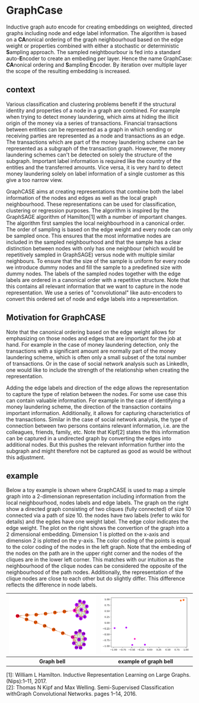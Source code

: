 # GraphCase
Inductive graph auto encode for creating embeddings on weighted, directed graphs including node and edge label information. The algorithm is based on a **CA**nonical ordering of the graph neighbourhoud based on the edge weight or properties combined with either a stochastic or deterministic **S**ampling approach. The sampled neightbourbour is fed into a standard auto-**E**ncoder to create an embeding per layer. Hence the name GraphCase: **CA**nonical ordering and **S**ampling **E**ncoder.  By iteration over multiple layer the scope of the resulting embedding is increased. 

## context
Various classification and clustering problems benefit if the structural identity and properties of a node in a graph are combined. For example when trying to detect money laundering, which aims at hiding the illicit origin of the money via a series of transactions. Financial transactions between entities can be represented as a graph in which sending or receiving parties are represented as a node and transactions as an edge. The transactions which are part of the money laundering scheme can be represented as a subgraph of the transaction graph. However, the money laundering schemes can't be detected on solely the structure of the subgraph. Important label information is required like the country of the entities and the transferred amounts. Vice versa, it is very hard to detect money laundering solely on label information of a single customer as this give a too narrow view.

GraphCASE aims at creating representations that combine both the label information of the nodes and edges as well as the local graph neighbourhood. These representations can be used for classification, clustering or regression purposes. The algorithm is inspired by the GraphSAGE algorithm of Hamilton[1] with a number of important changes. The algorithm first samples the local neighbourhood in a canonical order. The order of sampling is based on the edge weight and every node can only be sampled once. This ensures that the most informative nodes are included in the sampled neighbourhood and that the sample has a clear distinction between nodes with only has one neighbour (which would be repetitively sampled in GraphSAGE) versus node with multiple similar neighbours. To ensure that the size of the sample is uniform for every node we introduce dummy nodes and fill the sample to a predefined size with dummy nodes. The labels of the sampled nodes together with the edge labels are ordered in a canonical order with a repetitive structure. Note that this contains all relevant information that we want to capture in the node representation. We use a series of "convolutional" like auto-encoders to convert this ordered set of node and edge labels into a representation.

## Motivation for GraphCASE
Note that the canonical ordering based on the edge weight allows for emphasizing on those nodes and edges that are important for the job at hand. For example in the case of money laundering detection, only the transactions with a significant amount are normally part of the money laundering scheme, which is often only a small subset of the total number of transactions. Or in the case of social network analysis such as LinkedIn, one would like to include the strength of the relationship when creating the representation.

Adding the edge labels and direction of the edge allows the representation to capture the type of relation between the nodes. For some use case this can contain valuable information. For example in the case of identifying a money laundering scheme, the direction of the transaction contains important information. Additionally, it allows for capturing characteristics of the transactions. Similar in the case of social network analysis, the type of connection between two persons contains relevant information, i.e. are the colleagues, friends, family, etc. Note that Kipf[2] states the this information can be captured in a undirected graph by converting the edges into additional nodes. But this pushes the relevant information further into the subgraph and might therefore not be captured as good as would be without this adjustment.

## example
Below a toy example is shown where GraphCASE is used to map a simple graph into a 2-dimensionan representation including information from the local neighbourhood, nodes labels and edge labels. The graph on the right show a directed graph consisting of two cliques (fully connected) of size 10 connected via a path of size 10. the nodes have two labels (refer to wiki for details) and the egdes have one weight label. The edge color indicates the edge weight. The plot on the right shows the convertion of the graph into a 2 dimensional embedding. Dimension 1 is plotted on the x-axis and dimension 2 is plotted on the y-axis. The color coding of the points is equal to the color coding of the nodes in the left graph. Note that the embeding of the nodes on the path are in the upper right corner and the nodes of the cliques are in the lower left corner. This matches with our intuition as the neighbourhood of the clique nodes can be considered the opposite of the neighbourhood of the path nodes. Additionally, the representation of the clique nodes are close to each other but do slightly differ. This difference reflects the difference in node labels. 


<table style="width:100%">
  <tr>
    <th><img src="https://github.com/tonyPo/GraphCase/blob/feature/experiments/graphbell.png?raw=true" alt="Graph bell" width="350"/></th>
    <th><img src="https://github.com/tonyPo/GraphCase/blob/feature/experiments/embed_graphbell.png?raw=true" alt="Graph bell embedding" width="350"/></th>
  </tr><tr>
    <th>Graph bell</th><th>example of graph bell</th>
  </tr>
</table>


[1]:  William L Hamilton.  Inductive Representation Learning on Large Graphs.(Nips):1–11, 2017.  
[2]:  Thomas  N  Kipf  and  Max  Welling.    Semi-Supervised  Classification  withGraph Convolutional Networks.  pages 1–14, 2016.
